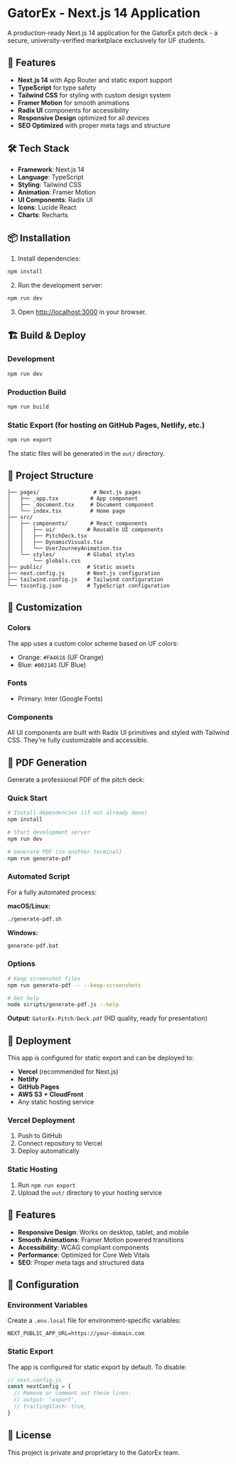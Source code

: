 # GatorEx - Next.js 14 Application

A production-ready Next.js 14 application for the GatorEx pitch deck - a secure, university-verified marketplace exclusively for UF students.

## 🚀 Features

- **Next.js 14** with App Router and static export support
- **TypeScript** for type safety
- **Tailwind CSS** for styling with custom design system
- **Framer Motion** for smooth animations
- **Radix UI** components for accessibility
- **Responsive Design** optimized for all devices
- **SEO Optimized** with proper meta tags and structure

## 🛠️ Tech Stack

- **Framework**: Next.js 14
- **Language**: TypeScript
- **Styling**: Tailwind CSS
- **Animation**: Framer Motion
- **UI Components**: Radix UI
- **Icons**: Lucide React
- **Charts**: Recharts

## 📦 Installation

1. Install dependencies:
```bash
npm install
```

2. Run the development server:
```bash
npm run dev
```

3. Open [http://localhost:3000](http://localhost:3000) in your browser.

## 🏗️ Build & Deploy

### Development
```bash
npm run dev
```

### Production Build
```bash
npm run build
```

### Static Export (for hosting on GitHub Pages, Netlify, etc.)
```bash
npm run export
```

The static files will be generated in the `out/` directory.

## 📁 Project Structure

```
├── pages/                 # Next.js pages
│   ├── _app.tsx          # App component
│   ├── _document.tsx     # Document component
│   └── index.tsx         # Home page
├── src/
│   ├── components/       # React components
│   │   ├── ui/          # Reusable UI components
│   │   ├── PitchDeck.tsx
│   │   ├── DynamicVisuals.tsx
│   │   └── UserJourneyAnimation.tsx
│   └── styles/          # Global styles
│       └── globals.css
├── public/              # Static assets
├── next.config.js       # Next.js configuration
├── tailwind.config.js   # Tailwind configuration
└── tsconfig.json        # TypeScript configuration
```

## 🎨 Customization

### Colors
The app uses a custom color scheme based on UF colors:
- Orange: `#FA4616` (UF Orange)
- Blue: `#0021A5` (UF Blue)

### Fonts
- Primary: Inter (Google Fonts)

### Components
All UI components are built with Radix UI primitives and styled with Tailwind CSS. They're fully customizable and accessible.

## 📄 PDF Generation

Generate a professional PDF of the pitch deck:

### Quick Start
```bash
# Install dependencies (if not already done)
npm install

# Start development server
npm run dev

# Generate PDF (in another terminal)
npm run generate-pdf
```

### Automated Script
For a fully automated process:

**macOS/Linux:**
```bash
./generate-pdf.sh
```

**Windows:**
```bash
generate-pdf.bat
```

### Options
```bash
# Keep screenshot files
npm run generate-pdf -- --keep-screenshots

# Get help
node scripts/generate-pdf.js --help
```

**Output:** `GatorEx-Pitch-Deck.pdf` (HD quality, ready for presentation)

## 🚀 Deployment

This app is configured for static export and can be deployed to:

- **Vercel** (recommended for Next.js)
- **Netlify**
- **GitHub Pages**
- **AWS S3 + CloudFront**
- Any static hosting service

### Vercel Deployment
1. Push to GitHub
2. Connect repository to Vercel
3. Deploy automatically

### Static Hosting
1. Run `npm run export`
2. Upload the `out/` directory to your hosting service

## 📱 Features

- **Responsive Design**: Works on desktop, tablet, and mobile
- **Smooth Animations**: Framer Motion powered transitions
- **Accessibility**: WCAG compliant components
- **Performance**: Optimized for Core Web Vitals
- **SEO**: Proper meta tags and structured data

## 🔧 Configuration

### Environment Variables
Create a `.env.local` file for environment-specific variables:

```env
NEXT_PUBLIC_APP_URL=https://your-domain.com
```

### Static Export
The app is configured for static export by default. To disable:

```js
// next.config.js
const nextConfig = {
  // Remove or comment out these lines:
  // output: 'export',
  // trailingSlash: true,
}
```

## 📄 License

This project is private and proprietary to the GatorEx team.